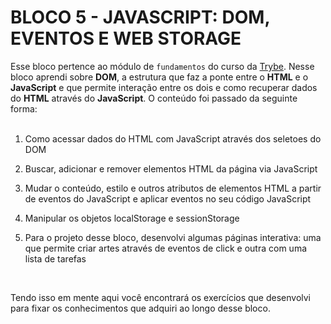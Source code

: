 # BLOCO 5 - JAVASCRIPT: DOM, EVENTOS E WEB STORAGE

Esse bloco pertence ao módulo de `fundamentos` do curso da [Trybe](https://www.betrybe.com/). Nesse bloco aprendi sobre __DOM__, a estrutura que faz a ponte entre o __HTML__ e o __JavaScript__ e que permite interação entre os dois e como recuperar dados do __HTML__ através do __JavaScript__. O conteúdo foi passado da seguinte forma:  
&nbsp;
1. Como acessar dados do HTML com JavaScript através dos seletoes do DOM

2. Buscar, adicionar e remover elementos HTML da página via JavaScript

3. Mudar o conteúdo, estilo e outros atributos de elementos HTML a partir de eventos do JavaScript e aplicar eventos no seu código JavaScript

4. Manipular os objetos localStorage e sessionStorage

5. Para o projeto desse bloco, desenvolvi algumas páginas interativa: uma que permite criar artes através de eventos de click e outra com uma lista de tarefas

&nbsp;

Tendo isso em mente aqui você encontrará os exercícios que desenvolvi para fixar os conhecimentos que adquiri ao longo desse bloco.